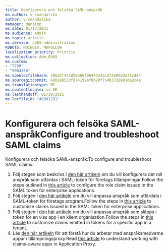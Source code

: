 ```yaml
---
title: Konfigurera och felsöka SAML-anspråk
ms.author: v-smandalika
author: v-smandalika
manager: dansimp
ms.date: 01/17/2021
ms.audience: Admin
ms.topic: article
ms.service: o365-administration
ROBOTS: NOINDEX, NOFOLLOW
localization_priority: Priority
ms.collection: Adm_O365
ms.custom:
- "7799"
- "9004356"
ms.openlocfilehash: 306d2f451856a66f06447e3acd73e065da71cd64
ms.sourcegitcommit: 6d02eb533fd74199af6b20f714b3720991da2c4a
ms.translationtype: MT
ms.contentlocale: sv-SE
ms.lasthandoff: 01/18/2021
ms.locfileid: "49901291"
---
```

# <a name="configure-and-troubleshoot-saml-claims"></a><span data-ttu-id="5a3d8-102">Konfigurera och felsöka SAML-anspråk</span><span class="sxs-lookup"><span data-stu-id="5a3d8-102">Configure and troubleshoot SAML claims</span></span>

<span data-ttu-id="5a3d8-103">Konfigurera och felsöka SAML-anspråk:</span><span class="sxs-lookup"><span data-stu-id="5a3d8-103">To configure and troubleshoot SAML claims:</span></span>

1. <span data-ttu-id="5a3d8-104">Följ stegen som beskrivs i [den här artikeln](https://docs.microsoft.com/azure/active-directory/develop/active-directory-enterprise-app-role-management) om du vill konfigurera det roll anspråk som utfärdas i SAML-token för företags tillämpningar.</span><span class="sxs-lookup"><span data-stu-id="5a3d8-104">Follow the steps outlined in [this article](https://docs.microsoft.com/azure/active-directory/develop/active-directory-enterprise-app-role-management) to configure the role claim issued in the SAML token for enterprise applications.</span></span>
2. <span data-ttu-id="5a3d8-105">Följ stegen i [den här artikeln](https://docs.microsoft.com/azure/active-directory/develop/active-directory-saml-claims-customization) om du vill anpassa anspråk som utfärdats i SAML-token för företags program.</span><span class="sxs-lookup"><span data-stu-id="5a3d8-105">Follow the steps in [this article](https://docs.microsoft.com/azure/active-directory/develop/active-directory-saml-claims-customization) to customize claims issued in the SAML token for enterprise applications.</span></span>
3. <span data-ttu-id="5a3d8-106">Följ stegen i [den här artikeln](https://docs.microsoft.com/azure/active-directory/develop/active-directory-claims-mapping) om du vill anpassa anspråk som släpps i token för en viss app i en klient organisation.</span><span class="sxs-lookup"><span data-stu-id="5a3d8-106">Follow the steps in [this article](https://docs.microsoft.com/azure/active-directory/develop/active-directory-claims-mapping) to customize claims emitted in tokens for a specific app in a tenant.</span></span>
4. <span data-ttu-id="5a3d8-107">Läs [den här artikeln](https://docs.microsoft.com/azure/active-directory/manage-apps/application-proxy-configure-for-claims-aware-applications) för att förstå hur du arbetar med anspråksmedvetna appar i tillämpningsproxy.</span><span class="sxs-lookup"><span data-stu-id="5a3d8-107">Read [this article](https://docs.microsoft.com/azure/active-directory/manage-apps/application-proxy-configure-for-claims-aware-applications) to understand working with claims-aware apps in Application Proxy.</span></span>